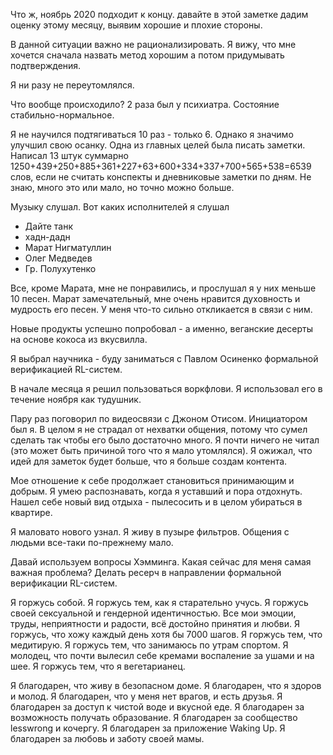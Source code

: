 Что ж, ноябрь 2020 подходит к концу. давайте в этой заметке дадим оценку этому месяцу, выявим хорошие и плохие стороны.

В данной ситуации важно не рационализировать. Я вижу, что мне хочется сначала назвать метод хорошим а потом придумывать подтверждения.

Я ни разу не переутомлялся.

Что вообще происходило? 2 раза был у психиатра. Состояние стабильно-нормальное. 

Я не научился подтягиваться 10 раз - только 6. Однако я значимо улучшил свою осанку. Одна из главных целей была писать заметки. Написал 13 штук суммарно 1250+439+250+885+361+227+63+600+334+337+700+565+538=6539 слов, если не считать конспекты и дневниковые заметки по дням. Не знаю, много это или мало, но точно можно больше.

Музыку слушал. Вот каких исполнителей я слушал
- Дайте танк
- хадн-дадн
- Марат Нигматуллин
- Олег Медведев
- Гр. Полухутенко

Все, кроме Марата, мне не понравились, и прослушал я у них меньше 10 песен. Марат замечательный, мне очень нравится духовность и мудрость его песен. У меня что-то сильно откликается в связи с ним. 

Новые продукты успешно попробовал - а именно, веганские десерты на основе кокоса из вкусвилла.

Я выбрал научника - буду заниматься с Павлом Осиненко формальной верификацией RL-систем.

В начале месяца я решил пользоваться воркфлови. Я использовал его в течение ноября как тудушник.

Пару раз поговорил по видеосвязи с Джоном Отисом. Инициатором был я. В целом я не страдал от нехватки общения, потому что сумел сделать так чтобы его было достаточно много. Я почти ничего не читал (это может быть причиной того что я мало утомлялся). Я ожижал, что идей для заметок будет больше, что я больше создам контента. 

Мое отношение к себе продолжает становиться принимающим и добрым. Я умею распознавать, когда я уставший и пора отдохнуть. Нашел себе новый вид отдыха - пылесосить и в целом убираться в квартире.

Я маловато нового узнал. Я живу в пузыре фильтров. Общения с людьми все-таки по-прежнему мало. 

Давай используем вопросы Хэмминга. Какая сейчас для меня самая важная проблема? Делать ресерч в направлении формальной верификации RL-систем.

Я горжусь собой. Я горжусь тем, как я старательно учусь. Я горжусь своей сексуальной и гендерной идентичностью. Все мои эмоции, труды, неприятности и радости, всё достойно принятия и любви. Я горжусь, что хожу каждый день хотя бы 7000 шагов. Я горжусь тем, что медитирую. Я горжусь тем, что занимаюсь по утрам спортом. Я молодец, что почти вылесил себе кремами воспаление за ушами и на шее. Я горжусь тем, что я вегетарианец.

Я благодарен, что живу в безопасном доме. Я благодарен, что я здоров и молод. Я благодарен, что у меня нет врагов, и есть друзья. Я благодарен за доступ к чистой воде и вкусной еде. Я благодарен за возможность получать образование. Я благодарен за сообщество lesswrong и кочергу. Я благодарен за приложение Waking Up. Я благодарен за любовь и заботу своей мамы. 